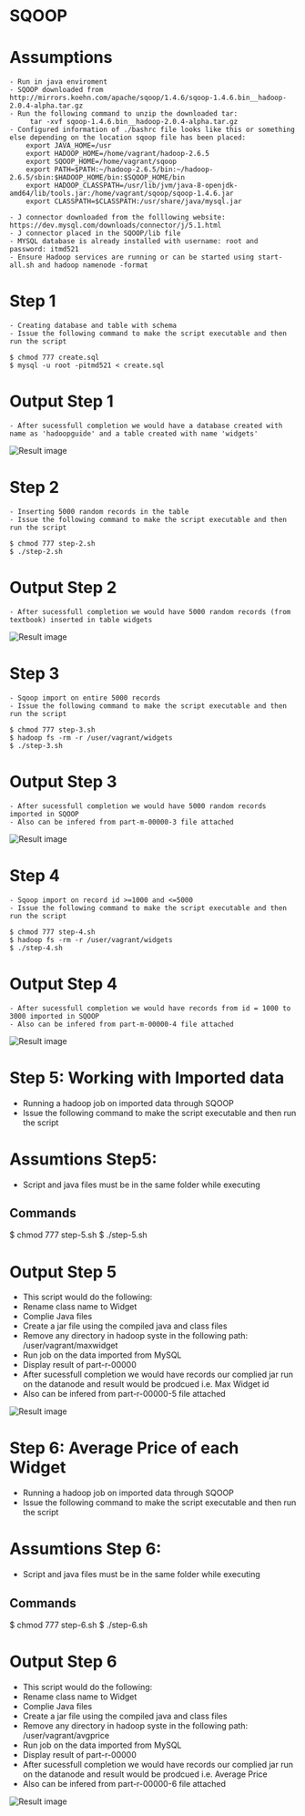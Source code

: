 # SQOOP

# Assumptions
    
    - Run in java enviroment
    - SQOOP downloaded from http://mirrors.koehn.com/apache/sqoop/1.4.6/sqoop-1.4.6.bin__hadoop-2.0.4-alpha.tar.gz
    - Run the following command to unzip the downloaded tar:
         tar -xvf sqoop-1.4.6.bin__hadoop-2.0.4-alpha.tar.gz
    - Configured information of ./bashrc file looks like this or something else depending on the location sqoop file has been placed:
        export JAVA_HOME=/usr
        export HADOOP_HOME=/home/vagrant/hadoop-2.6.5
        export SQOOP_HOME=/home/vagrant/sqoop
        export PATH=$PATH:~/hadoop-2.6.5/bin:~/hadoop-2.6.5/sbin:$HADOOP_HOME/bin:$SQOOP_HOME/bin
        export HADOOP_CLASSPATH=/usr/lib/jvm/java-8-openjdk-amd64/lib/tools.jar:/home/vagrant/sqoop/sqoop-1.4.6.jar
        export CLASSPATH=$CLASSPATH:/usr/share/java/mysql.jar
        
    - J connector downloaded from the folllowing website: https://dev.mysql.com/downloads/connector/j/5.1.html
    - J connector placed in the SQOOP/lib file
    - MYSQL database is already installed with username: root and password: itmd521
    - Ensure Hadoop services are running or can be started using start-all.sh and hadoop namenode -format
    
# Step 1

    - Creating database and table with schema
    - Issue the following command to make the script executable and then run the script
    
    $ chmod 777 create.sql
    $ mysql -u root -pitmd521 < create.sql
    

# Output Step 1

    - After sucessfull completion we would have a database created with name as 'hadoopguide' and a table created with name 'widgets'

![Result image](https://github.com/illinoistech-itm/bshah40/blob/master/ITMD-521/Week-11/1.png)
        
# Step 2

    - Inserting 5000 random records in the table
    - Issue the following command to make the script executable and then run the script
    
    $ chmod 777 step-2.sh
    $ ./step-2.sh
    
# Output Step 2

    - After sucessfull completion we would have 5000 random records (from textbook) inserted in table widgets

![Result image](https://github.com/illinoistech-itm/bshah40/blob/master/ITMD-521/Week-11/2.png)


# Step 3

    - Sqoop import on entire 5000 records
    - Issue the following command to make the script executable and then run the script
    
    $ chmod 777 step-3.sh
    $ hadoop fs -rm -r /user/vagrant/widgets
    $ ./step-3.sh

# Output Step 3

    - After sucessfull completion we would have 5000 random records imported in SQOOP
    - Also can be infered from part-m-00000-3 file attached
    
![Result image](https://github.com/illinoistech-itm/bshah40/blob/master/ITMD-521/Week-11/3.png)

# Step 4

    - Sqoop import on record id >=1000 and <=5000
    - Issue the following command to make the script executable and then run the script

    $ chmod 777 step-4.sh
    $ hadoop fs -rm -r /user/vagrant/widgets
    $ ./step-4.sh

# Output Step 4

    - After sucessfull completion we would have records from id = 1000 to 3000 imported in SQOOP
    - Also can be infered from part-m-00000-4 file attached

![Result image](https://github.com/illinoistech-itm/bshah40/blob/master/ITMD-521/Week-11/4.png)

# Step 5: Working with Imported data

- Running a hadoop job on imported data through SQOOP
- Issue the following command to make the script executable and then run the script

# Assumtions Step5:

- Script and java files must be in the same folder while executing

##  Commands
$ chmod 777 step-5.sh
$ ./step-5.sh


# Output Step 5

- This script would do the following:
- Rename class name to Widget
- Complie Java files
- Create a jar file using the compiled java and class files
- Remove any directory in hadoop syste in the following path: /user/vagrant/maxwidget
- Run job on the data imported from MySQL
- Display result of part-r-00000
- After sucessfull completion we would have records our complied jar run on the datanode and result would be prodcued i.e. Max Widget id
- Also can be infered from part-r-00000-5 file attached

![Result image](https://github.com/illinoistech-itm/bshah40/blob/master/ITMD-521/Week-11/5.png)

# Step 6: Average Price of each Widget

- Running a hadoop job on imported data through SQOOP
- Issue the following command to make the script executable and then run the script

# Assumtions Step 6:

- Script and java files must be in the same folder while executing

##  Commands
$ chmod 777 step-6.sh
$ ./step-6.sh


# Output Step 6

- This script would do the following:
- Rename class name to Widget
- Complie Java files
- Create a jar file using the compiled java and class files
- Remove any directory in hadoop syste in the following path: /user/vagrant/avgprice
- Run job on the data imported from MySQL
- Display result of part-r-00000
- After sucessfull completion we would have records our complied jar run on the datanode and result would be prodcued i.e. Average Price
- Also can be infered from part-r-00000-6 file attached

![Result image](https://github.com/illinoistech-itm/bshah40/blob/master/ITMD-521/Week-11/6.png)
